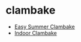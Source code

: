 # clambake

 * [Easy Summer Clambake](index/e/easy-summer-clambake-105351.json)
 * [Indoor Clambake](index/i/indoor-clambake-232597.json)
